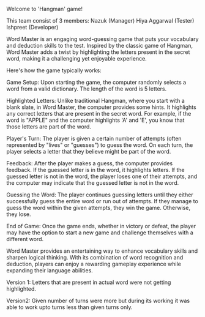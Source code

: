  Welcome to 'Hangman' game!
    
   
This team consist of 3 members:
Nazuk (Manager)
Hiya Aggarwal (Tester)
Ishpreet (Developer)


Word Master is an engaging word-guessing game that puts your vocabulary and deduction skills to the test. Inspired by the classic game of Hangman, Word Master adds a twist by highlighting the letters present in the secret word, making it a challenging yet enjoyable experience.

Here's how the game typically works:

   Game Setup: Upon starting the game, the computer randomly selects a word from a valid dictionary. The length of the word is 5 letters.

   Highlighted Letters: Unlike traditional Hangman, where you start with a blank slate, in Word Master, the computer provides some hints. It highlights any correct letters that are present in the secret word. For example, if the word is "APPLE" and the computer highlights 'A' and 'E', you know that those letters are part of the word.

   Player's Turn: The player is given a certain number of attempts (often represented by "lives" or "guesses") to guess the word. On each turn, the player selects a letter that they believe might be part of the word.

   Feedback: After the player makes a guess, the computer provides feedback. If the guessed letter is in the word, it highlights letters. If the guessed letter is not in the word, the player loses one of their attempts, and the computer may indicate that the guessed letter is not in the word.

   Guessing the Word: The player continues guessing letters until they either successfully guess the entire word or run out of attempts. If they manage to guess the word within the given attempts, they win the game. Otherwise, they lose.

   End of Game: Once the game ends, whether in victory or defeat, the player may have the option to start a new game and challenge themselves with a different word.

Word Master provides an entertaining way to enhance vocabulary skills and sharpen logical thinking. With its combination of word recognition and deduction, players can enjoy a rewarding gameplay experience while expanding their language abilities.



Version 1:
Letters that are present in  actual word were not getting highlighted.

Version2:
Given number of turns were more but during its working it was able to work upto turns less than given turns only.
